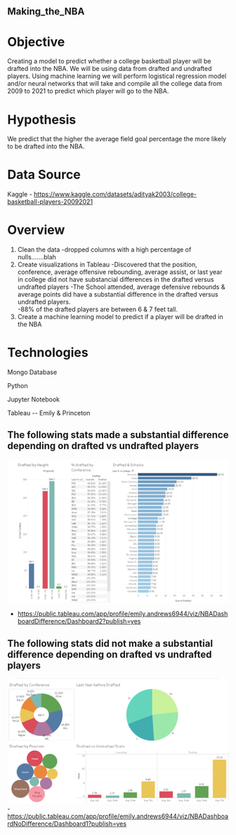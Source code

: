 ## Making_the_NBA
# Objective
Creating a model to predict whether a college basketball player will be drafted into the NBA.  We will be using data from drafted and undrafted players. Using machine learning we will perform logistical regression model and/or neural networks that will take and compile all the college data from 2009 to 2021 to predict which player will go to the NBA.   

# Hypothesis
We predict that the higher the average field goal percentage the more likely to be drafted into the NBA.

# Data Source
Kaggle - https://www.kaggle.com/datasets/adityak2003/college-basketball-players-20092021

# Overview
1. Clean the data
-dropped  columns with a high percentage of nulls.......blah
2. Create visualizations in Tableau
-Discovered that the position, conference, average offensive rebounding, average assist, or last year in college did not have substancial differences in the drafted versus undrafted players
-The School attended, average defensive rebounds & average points did have a substantial difference in the drafted versus undrafted players.    
-88% of the drafted players are between 6 & 7 feet tall.  
3. Create a machine learning model to predict if a player will be drafted in the NBA

# Technologies
Mongo Database

Python

Jupyter Notebook

Tableau --  Emily & Princeton 

## The following stats made a substantial difference depending on drafted vs undrafted players
![NBA Difference.png](https://github.com/mleroseandrews/Making_the_NBA/blob/Tableau/NBA%20Difference.png)
- https://public.tableau.com/app/profile/emily.andrews6944/viz/NBADashboardDifference/Dashboard2?publish=yes
## The following stats did not make a substantial difference depending on drafted vs undrafted players
![NBA No Difference.png](https://github.com/mleroseandrews/Making_the_NBA/blob/Tableau/NBA%20No%20Difference.png)
-https://public.tableau.com/app/profile/emily.andrews6944/viz/NBADashboardNoDifference/Dashboard1?publish=yes

